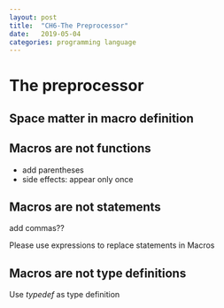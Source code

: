 ```yaml
---
layout: post
title:  "CH6-The Preprocessor"
date:   2019-05-04
categories: programming language
---
```



# The preprocessor

## Space matter in macro definition

## Macros are not functions

+ add parentheses
+ side effects: appear only once

## Macros are not statements

add commas??

Please use expressions to replace statements in Macros

## Macros are not type definitions

Use *typedef* as type definition
